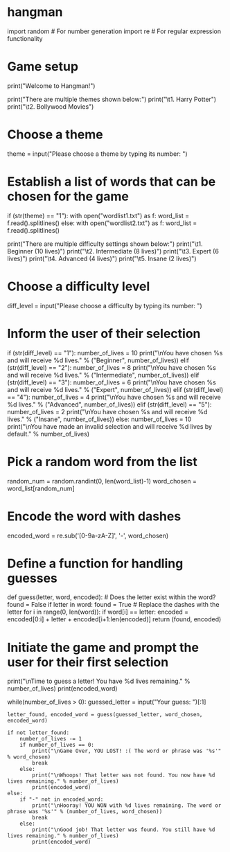 # hangman
import random   # For number generation
import re       # For regular expression functionality

# Game setup
print("Welcome to Hangman!")

print("There are multiple themes shown below:")
print("\t1. Harry Potter")
print("\t2. Bollywood Movies")

# Choose a theme
theme = input("Please choose a theme by typing its number: ")

# Establish a list of words that can be chosen for the game
if (str(theme) == "1"):
    with open("wordlist1.txt") as f:
        word_list = f.read().splitlines()
else:
    with open("wordlist2.txt") as f:
        word_list = f.read().splitlines()

print("There are multiple difficulty settings shown below:")
print("\t1. Beginner (10 lives)")
print("\t2. Intermediate (8 lives)")
print("\t3. Expert (6 lives)")
print("\t4. Advanced (4 lives)")
print("\t5. Insane (2 lives)")

# Choose a difficulty level
diff_level = input("Please choose a difficulty by typing its number: ")

# Inform the user of their selection
if (str(diff_level) == "1"):
    number_of_lives = 10
    print("\nYou have chosen %s and will receive %d lives." % ("Beginner", number_of_lives))
elif (str(diff_level) == "2"):
    number_of_lives = 8
    print("\nYou have chosen %s and will receive %d lives." % ("Intermediate", number_of_lives))
elif (str(diff_level) == "3"):
    number_of_lives = 6
    print("\nYou have chosen %s and will receive %d lives." % ("Expert", number_of_lives))
elif (str(diff_level) == "4"):
    number_of_lives = 4
    print("\nYou have chosen %s and will receive %d lives." % ("Advanced", number_of_lives))
elif (str(diff_level) == "5"):
    number_of_lives = 2
    print("\nYou have chosen %s and will receive %d lives." % ("Insane", number_of_lives))
else:
    number_of_lives = 10
    print("\nYou have made an invalid selection and will receive %d lives by default." % number_of_lives)

# Pick a random word from the list
random_num = random.randint(0, len(word_list)-1)
word_chosen = word_list[random_num]

# Encode the word with dashes
encoded_word = re.sub('[0-9a-zA-Z]', '-', word_chosen)

# Define a function for handling guesses
def guess(letter, word, encoded):
    # Does the letter exist within the word?
    found = False
    if letter in word:
        found = True
        # Replace the dashes with the letter
        for i in range(0, len(word)):
            if word[i] == letter:
                encoded = encoded[0:i] + letter + encoded[i+1:len(encoded)]
    return (found, encoded)


# Initiate the game and prompt the user for their first selection
print("\nTime to guess a letter! You have %d lives remaining." % number_of_lives)
print(encoded_word)

while(number_of_lives > 0):
    guessed_letter = input("Your guess: ")[:1]

    letter_found, encoded_word = guess(guessed_letter, word_chosen, encoded_word)

    if not letter_found:
        number_of_lives -= 1
        if number_of_lives == 0:
            print("\nGame Over, YOU LOST! :( The word or phrase was '%s'" % word_chosen)
            break
        else:
            print("\nWhoops! That letter was not found. You now have %d lives remaining." % number_of_lives)
            print(encoded_word)
    else:
        if "-" not in encoded_word:
            print("\nHooray! YOU WON with %d lives remaining. The word or phrase was '%s'" % (number_of_lives, word_chosen))
            break
        else:
            print("\nGood job! That letter was found. You still have %d lives remaining." % number_of_lives)
            print(encoded_word)
